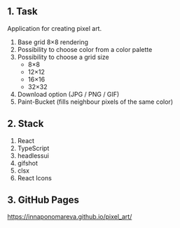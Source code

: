## 1. Task

Application for creating pixel art.

1. Base grid 8×8 rendering
2. Possibility to choose color from a color palette
3. Possibility to choose a grid size
   - 8×8
   - 12×12
   - 16×16
   - 32×32
4. Download option (JPG / PNG / GIF)
5. Paint-Bucket (fills neighbour pixels of the same color)

## 2. Stack

1. React
2. TypeScript
3. headlessui
4. gifshot
5. clsx
6. React Icons

## 3. GitHub Pages

https://innaponomareva.github.io/pixel_art/
